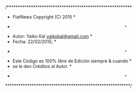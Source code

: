 /*********************************************************
 * FlatNews                           Copyright (C) 2015 *
 *                                                       *
 * Autor: Yaiko Kal               <yaikokal@gmail.com>   *
 * Fecha: 22/02/2015;                                    *
 *                                                       *
 * Este Código es 100% libre de Edición siempre & cuando *
 * se le den Créditos al Autor.                          *
 *                                                       *
 *********************************************************/
